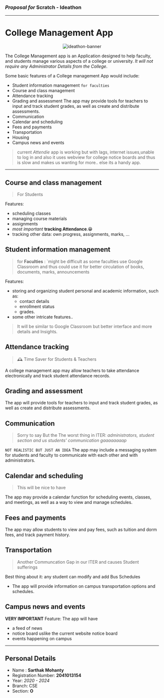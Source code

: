 ### _Proposal for_ Scratch - Ideathon

---

# College Management App

<div align="center"><img src="https://user-images.githubusercontent.com/73431135/210174367-f735d390-5f24-4210-a8b4-2f9da8a08232.png" alt="ideathon-banner"></div>

The College Management app is an Application designed to help faculty, and students manage various aspects of a college or university. _It will not require any Administrator Details from the College_.

Some basic features of a College management App would include:

- Student information management `for faculties`
- Course and class management
- Attendance tracking
- Grading and assessment The app may provide tools for teachers to input and track student grades, as well as create and distribute assessments.
- Communication
- Calendar and scheduling
- Fees and payments
- Transportation
- Housing
- Campus news and events

> current _Attendie_ app is working but with lags, internet issues,unable to log in and also it uses webview for college notice boards and thus is slow and makes us wanting for more.. else its a handy app.

---

## Course and class management

> For Students

Features:

- scheduling classes
- managing course materials
- assignments
- _most important_ **tracking Attendance**.😁
- tracking other data: own progress, assignments, marks, ...

## Student information management

> for **Faculties** : `might be difficult
> as some faculties use Google Classroom and thus could use it for better circulation of books, documents, marks, announcements

Features:

- storing and organizing student personal and academic information, such as:
  - contact details
  - enrollment status
  - grades.
- some other intricate features..

> It will be similar to Google Classroom but better interface and more details and Insights.

## Attendance tracking

> 🕰️ Time Saver for Students & Teachers

A college management app may allow teachers to take attendance electronically and track student attendance records.

## Grading and assessment

The app will provide tools for teachers to input and track student grades, as well as create and distribute assessments.

## Communication

> Sorry to say But the The worst thing in ITER: _administrators, student section and us students' communication gaaaaaaaap_

`NOT REALISTIC BUT JUST AN IDEA`
The app may include a messaging system for students and faculty to communicate with each other and with administrators.

## Calendar and scheduling

> This will be nice to have

The app may provide a calendar function for scheduling events, classes, and meetings, as well as a way to view and manage schedules.

## Fees and payments

The app may allow students to view and pay fees, such as tuition and dorm fees, and track payment history.

## Transportation

> Another Communcation Gap in our ITER and causes Student sufferings

Best thing about it: any student can modify and add Bus Schedules

- The app will provide information on campus transportation options and schedules.

## Campus news and events

**VERY IMPORTANT** Feature:
The app will have

- a feed of news
- notice board uslike the current website notice board
- events happening on campus

---

## Personal Details

- Name : **Sarthak Mohanty**
- Registration Number: **2041013154**
- Year: _2020 - 2024_
- Branch: CSE
- Section: **O**
